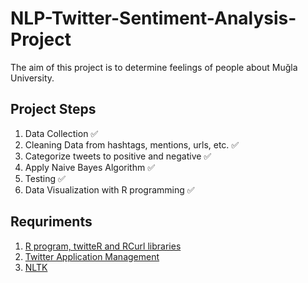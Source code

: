 # NLP-Twitter-Sentiment-Analysis-Project


The aim of this project is to determine feelings of people about Muğla University. 

## Project Steps 
1. Data Collection :white_check_mark:
2. Cleaning Data from hashtags, mentions, urls, etc. :white_check_mark:
3. Categorize tweets to positive and negative :white_check_mark:
4. Apply Naive Bayes Algorithm :white_check_mark:
5. Testing :white_check_mark:
6. Data Visualization with R programming :white_check_mark:

## Requriments 
1. [R program, twitteR and RCurl libraries](https://www.r-project.org/)
2. [Twitter Application Management](https://apps.twitter.com/)
3. [NLTK](http://www.nltk.org/)
